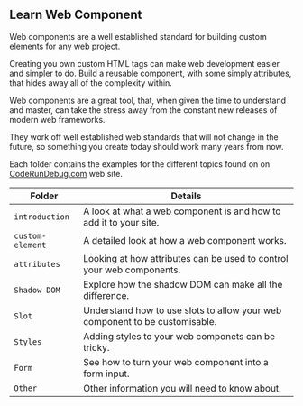 ## Learn Web Component

Web components are a well established standard for building custom elements for any web project.

Creating you own custom HTML tags can make web development easier and simpler to do. Build a reusable component, with some simply attributes, that hides away all of the complexity within.

Web components are a great tool, that, when given the time to understand and master, can take the stress away from the constant new releases of modern web frameworks.

They work off well established web standards that will not change in the future, so something you create today should work many years from now.

Each folder contains the examples for the different topics found on on [CodeRunDebug.com](https://coderundebug.com/learn/web-component/introduction/) web site.

|Folder|Details|
|---|---|
|`introduction`|A look at what a web component is and how to add it to your site.|
|`custom-element`|A detailed look at how a web component works.|
|`attributes`|Looking at how attributes can be used to control your web components.|
|`Shadow DOM`|Explore how the shadow DOM can make all the difference.|
|`Slot`|Understand how to use slots to allow your web component to be customisable.|
|`Styles`|Adding styles to your web componets can be tricky.|
|`Form`|See how to turn your web component into a form input.|
|`Other`|Other information you will need to know about.|
